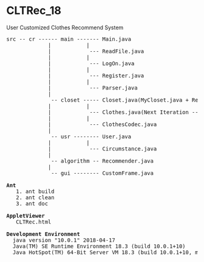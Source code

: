 # CLTRec_18
User Customized Clothes Recommend System

<pre>
src -- cr ------ main ------- Main.java
             |           |
             |            --- ReadFile.java
             |           |
             |            --- LogOn.java
             |           |
             |            --- Register.java
             |           |
             |            --- Parser.java
             |
              -- closet ----- Closet.java(MyCloset.java + RecCloset.java)
             |           |
             |            --- Clothes.java(Next Iteration --> Feature Manage)
             |           |
             |            --- ClothesCodec.java
             |
              -- usr -------- User.java
             |           |
             |            --- Circumstance.java
             |
              -- algorithm -- Recommender.java
             |            
              -- gui -------- CustomFrame.java

<b>Ant</b>
   1. ant build
   2. ant clean
   3. ant doc

<b>AppletViewer</b>
   CLTRec.html

<b>Development Environment</b>
  java version "10.0.1" 2018-04-17
  Java(TM) SE Runtime Environment 18.3 (build 10.0.1+10)
  Java HotSpot(TM) 64-Bit Server VM 18.3 (build 10.0.1+10, mixed mode)
</pre>
